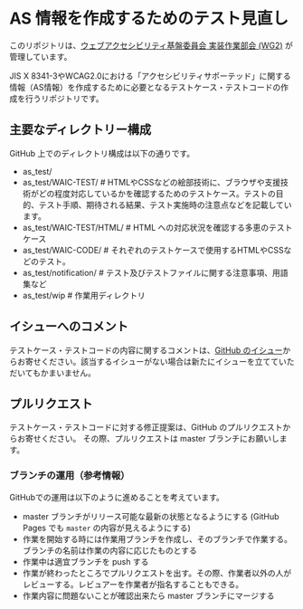 # AS 情報を作成するためのテスト見直し

このリポジトリは、[ウェブアクセシビリティ基盤委員会 実装作業部会 (WG2)](https://waic.jp/committee/wg2/) が管理しています。

JIS X 8341-3やWCAG2.0における「アクセシビリティサポーテッド」に関する情報（AS情報）を作成するために必要となるテストケース・テストコードの作成を行うリポジトリです。

## 主要なディレクトリー構成

GitHub 上でのディレクトリ構成は以下の通りです。

 - as_test/
 - as_test/WAIC-TEST/       # HTMLやCSSなどの絵部技術に、ブラウザや支援技術がどの程度対応しているかを確認するためのテストケース。テストの目的、テスト手順、期待される結果、テスト実施時の注意点などを記載しています。
 - as_test/WAIC-TEST/HTML/  # HTML への対応状況を確認する多恵のテストケース
 - as_test/WAIC-CODE/       # それぞれのテストケースで使用するHTMLやCSSなどのテスト。
 - as_test/notification/    # テスト及びテストファイルに関する注意事項、用語集など
 - as_test/wip              # 作業用ディレクトリ

## イシューへのコメント

テストケース・テストコードの内容に関するコメントは、[GitHub のイシュー](https://github.com/waic/as_test/issues)からお寄せください。該当するイシューがない場合は新たにイシューを立てていただいてもかまいません。

## プルリクエスト

テストケース・テストコードに対する修正提案は、GitHub のプルリクエストからお寄せください。
その際、プルリクエストは master ブランチにお願いします。

### ブランチの運用（参考情報）

GitHubでの運用は以下のように進めることを考えています。

 - master ブランチがリリース可能な最新の状態となるようにする (GitHub Pages でも `master` の内容が見えるようにする)
 - 作業を開始する時には作業用ブランチを作成し、そのブランチで作業する。ブランチの名前は作業の内容に応じたものとする
 - 作業中は適宜ブランチを push する
 - 作業が終わったところでプルリクエストを出す。その際、作業者以外の人がレビューする。レビュアーを作業者が指名することもできる。
 - 作業内容に問題ないことが確認出来たら master ブランチにマージする
